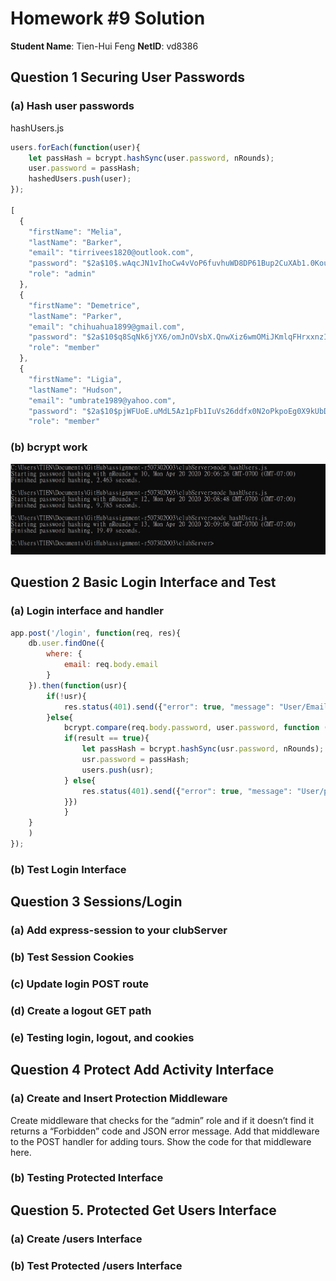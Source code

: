 # Homework #9 Solution
**Student Name**:  Tien-Hui Feng
**NetID**: vd8386


## Question 1 Securing User Passwords

### (a) Hash user passwords

hashUsers.js
``` javascript
users.forEach(function(user){
    let passHash = bcrypt.hashSync(user.password, nRounds);
    user.password = passHash;
    hashedUsers.push(user);    
});

[
  {
    "firstName": "Melia",
    "lastName": "Barker",
    "email": "tirrivees1820@outlook.com",
    "password": "$2a$10$.wAqcJN1vIhoCw4vVoP6fuvhuWD8DP61Bup2CuXAb1.0KouLdqNzq",
    "role": "admin"
  },
  {
    "firstName": "Demetrice",
    "lastName": "Parker",
    "email": "chihuahua1899@gmail.com",
    "password": "$2a$10$q8SqNk6jYX6/omJnOVsbX.QnwXiz6wmOMiJKmlqFHrxxnzIX7lgWG",
    "role": "member"
  },
  {
    "firstName": "Ligia",
    "lastName": "Hudson",
    "email": "umbrate1989@yahoo.com",
    "password": "$2a$10$pjWFUoE.uMdL5Az1pFb1IuVs26ddfx0N2oPkpoEg0X9kUbDzifDVK",
    "role": "member"
```

### (b) bcrypt work
![13sec](images/1b.JPG)


## Question 2 Basic Login Interface and Test

### (a) Login interface and handler
```javascript 
app.post('/login', function(req, res){
    db.user.findOne({
        where: {
            email: req.body.email
        }
    }).then(function(usr){
        if(!usr){
            res.status(401).send({"error": true, "message": "User/Email error" });
        }else{
            bcrypt.compare(req.body.password, user.password, function (err, result){
            if(result == true){
                let passHash = bcrypt.hashSync(usr.password, nRounds);
                usr.password = passHash;
                users.push(usr);   
            } else{
                res.status(401).send({"error": true, "message": "User/password error" });
            }}) 
            }
    }
    )
});

```



### (b) Test Login Interface



## Question 3 Sessions/Login

### (a) Add express-session to your clubServer



### (b) Test Session Cookies


### (c) Update login POST route


### (d) Create a logout GET path 


### (e) Testing login, logout, and cookies




## Question 4 Protect Add Activity Interface

### (a) Create and Insert Protection Middleware 
Create middleware that checks for the “admin” role and if it doesn’t find it returns a “Forbidden” code and JSON error message. Add that middleware to the POST handler for adding tours. Show the code for that middleware here.


### (b) Testing Protected Interface




## Question 5. Protected Get Users Interface

### (a) Create /users Interface



### (b) Test Protected /users Interface

